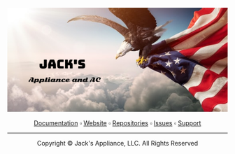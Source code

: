 <div align="center">

<a href="https://jacks-appliance-llc.developer-corner.xyz/">![Title](./website/_assets/logo.png)</a>

<A href="https://docs.developer-corner.xyz/">Documentation</a> ▫️ <a href="https://jacks-appliance-llc.developer-corner.xyz/">Website</a> ▫️ <a href="https://github.com/orgs/DevCorner-Github/repositories">Repositories</a> ▫️ <a href="https://github.com/DevCorner-Github/.github/issues">Issues</a> ▫️ <a href="https://discord.me/developer-corner">Support</a>
<hr />
Copyright © Jack's Appliance, LLC. All Rights Reserved
</div>

